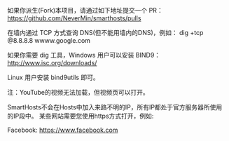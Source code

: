 如果你派生(Fork)本项目，请通过如下地址提交一个 PR：
https://github.com/NeverMin/smarthosts/pulls

在墙内通过 TCP 方式查询 DNS(但不能用墙内的DNS)，例如：
dig +tcp @8.8.8.8 wwww.google.com

如果你需要 dig 工具，Windows 用户可以安装 BIND9：
http://www.isc.org/downloads/

Linux 用户安装 bind9utils 即可。

注：YouTube的视频无法加载，但视频页可以打开。 

SmartHosts不会在Hosts中加入来路不明的IP，所有IP都处于官方服务器所使用的IP段中。
某些网站需要您使用https方式打开，例如:

Facebook: https://www.facebook.com 
